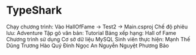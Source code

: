 # TypeShark
<space>Chạy chương trình: Vào HallOfFame -> Test2 -> Main.csproj<space>
<space>Chế độ phiêu lưu: Adventure<space>
<space>Tập gõ văn bản: Tutorial<space>
<space>Bảng xếp hạng: Hall of Fame<space>
<space>Chương trình sử dụng Cơ sở dữ liệu MySQL<space>
<space>Sinh viên thực hiện:<space>
<space>Mạnh Thế Dũng<space>
<space>Trương Hào Quý<space>
<space>Đinh Ngọc An<space>
<space>Nguyễn Nguyệt Phương Bảo<space>

